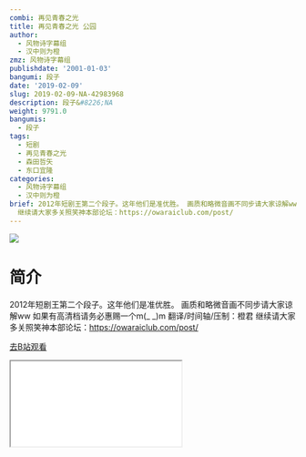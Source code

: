 ```yaml
---
combi: 再见青春之光
title: 再见青春之光 公园
author:
  - 风物诗字幕组
  - 汉中则为橙
zmz: 风物诗字幕组
publishdate: '2001-01-03'
bangumi: 段子
date: '2019-02-09'
slug: 2019-02-09-NA-42983968
description: 段子&#8226;NA
weight: 9791.0
bangumis:
  - 段子
tags:
  - 短剧
  - 再见青春之光
  - 森田哲矢
  - 东口宜隆
categories:
  - 风物诗字幕组
  - 汉中则为橙
brief: 2012年短剧王第二个段子。这年他们是准优胜。 画质和略微音画不同步请大家谅解ww 如果有高清档请务必惠赐一个m(_ _)m 翻译/时间轴/压制：橙君
  继续请大家多关照笑神本部论坛：https://owaraiclub.com/post/
---
```

![](https://i.imgur.com/vxzYwmQ.jpg)
# 简介  
2012年短剧王第二个段子。这年他们是准优胜。
画质和略微音画不同步请大家谅解ww
如果有高清档请务必惠赐一个m(_ _)m
翻译/时间轴/压制：橙君
继续请大家多关照笑神本部论坛：https://owaraiclub.com/post/  

[去B站观看](https://www.bilibili.com/video/av42983968/)
<div class ="resp-container"><iframe class="testiframe" src="//player.bilibili.com/player.html?aid=42983968"", scrolling="no", allowfullscreen="true" > </iframe></div> 
